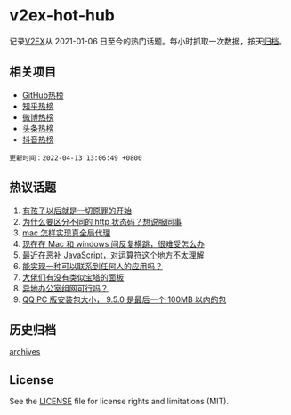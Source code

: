 # v2ex-hot-hub

 记录[V2EX](https://www.v2ex.com/)从 2021-01-06 日至今的热门话题。每小时抓取一次数据，按天[归档](archives)。
 
 ## 相关项目

- [GitHub热榜](https://github.com/snaildev/github-hot-hub)
- [知乎热榜](https://github.com/snaildev/zhihu-hot-hub)
- [微博热榜](https://github.com/snaildev/weibo-hot-hub)
- [头条热榜](https://github.com/snaildev/toutiao-hot-hub)
- [抖音热榜](https://github.com/snaildev/douyin-hot-hub)


 `更新时间：2022-04-13 13:06:49 +0800`

## 热议话题

1. [有孩子以后就是一切原罪的开始](https://www.v2ex.com/t/846513)
1. [为什么要区分不同的 http 状态码？想说服同事](https://www.v2ex.com/t/846679)
1. [mac 怎样实现真全局代理](https://www.v2ex.com/t/846531)
1. [现在在 Mac 和 windows 间反复横跳，很难受怎么办](https://www.v2ex.com/t/846638)
1. [最近在恶补 JavaScript，对运算符这个地方不太理解](https://www.v2ex.com/t/846528)
1. [能实现一种可以联系到任何人的应用吗？](https://www.v2ex.com/t/846666)
1. [大佬们有没有类似宝塔的面板](https://www.v2ex.com/t/846535)
1. [异地办公室组网可行吗？](https://www.v2ex.com/t/846662)
1. [QQ PC 版安装包大小， 9.5.0 是最后一个 100MB 以内的包](https://www.v2ex.com/t/846650)

## 历史归档

[archives](archives)

## License

See the [LICENSE](LICENSE) file for license rights and limitations (MIT).
